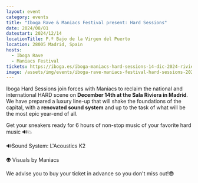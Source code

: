 ```yaml
---
layout: event
category: events
title: "Iboga Rave & Maniacs Festival present: Hard Sessions"
date: 2024/08/01
datestart: 2024/12/14
locationTitle: P.º Bajo de la Virgen del Puerto
location: 28005 Madrid, Spain
hosts:
  - Iboga Rave
  - Maniacs Festival
tickets: https://iboga.es/iboga-maniacs-hard-sessions-14-dic-2024-riviera-madrid
image: /assets/img/events/iboga-rave-maniacs-festival-hard-sessions-2024.jpg
---
```


Iboga Hard Sessions join forces with Maniacs to reclaim the national and international HARD scene on **December 14th at the Sala Riviera in Madrid**. We have prepared a luxury line-up that will shake the foundations of the capital, with a **renovated sound system** and up to the task of what will be the most epic year-end of all.

Get your sneakers ready for 6 hours of non-stop music of your favorite hard music 🔊💥

🔊Sound System: L'Acoustics K2

👽 Visuals by Maniacs

We advise you to buy your ticket in advance so you don't miss out!😎